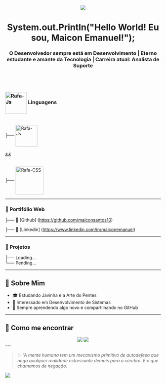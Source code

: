  <div align="center">
   <img src="https://media1.tenor.com/m/twEE-tbBHcgAAAAd/urabe-mikoto.gif">
 </div>

 
<h1 align="center"> System.out.Println("Hello World! Eu sou, Maicon Emanuel!");</h1>
<h3 align="center">
  O Desenvolvedor sempre está em Desenvolvimento | Eterno estudante e amante da Tecnologia | Carreira atual: Analista de Suporte <br> <br>
</h3>


<br>

###  <img align="center" alt="Rafa-Js" height="70" width="70" src="https://www.svgrepo.com/show/349334/dev-to.svg">  Linguagens <br> <br>


  
  ├──  <img align="center" alt="Rafa-Js" height="70" width="70" src="https://cdn.jsdelivr.net/gh/devicons/devicon@latest/icons/javascript/javascript-original.svg">  <br> <br>  <i> && </i> <br> <br>
  
 
  
  ├──  <img align="center" alt="Rafa-CSS" height="90" width="90" src="https://cdn.jsdelivr.net/gh/devicons/devicon@latest/icons/java/java-original.svg"> 
</div>




---

###  💫 Portifólio Web 
├── 💼 [Github] (https://github.com/maiconsantos10) <br> 

├── 💼 [Linkedin] (https://www.linkedin.com/in/maiconemanuel) <br> 

---


###  💫  Projetos
├── Loading... <br>
└── Pending...


---

##  💫  Sobre Mim
- 🎓 Estudando Javinha e a Arte do Pentes
- 🧠 Interessado em Desenvolvimento de Sistemas 
- 🚀 Sempre aprendendo algo novo e compartilhando no GitHub

---

##  💫  Como me encontrar
<div>
  <center>  
  <a href="https://www.linkedin.com/in/maiconemanuel" target="_blank"><img src="https://img.shields.io/badge/-LinkedIn-%230077B5?style=for-the-badge&logo=linkedin&logoColor=white" target="_blank"></a> 
   <a href = "mailto:maiconemanuelemanuel@gmail.com"><img src="https://img.shields.io/badge/-Gmail-%23333?style=for-the-badge&logo=gmail&logoColor=white" target="_blank"></a> 
  </center>     
    </div>
---

> ✨ *“A mente humana tem um mecanismo primitivo de autodefesa que nega qualquer realidade estressante demais para o cérebro. É o que chamamos de negação.*

<img src="https://media1.tenor.com/m/aOcoB591v1AAAAAd/loading-loader.gif">
